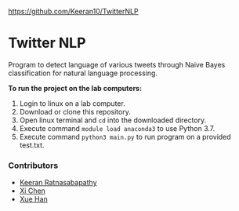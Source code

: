 https://github.com/Keeran10/TwitterNLP

# Twitter NLP

Program to detect language of various tweets through Naive Bayes classification for natural language processing.  

<b>To run the project on the lab computers:</b>
1) Login to linux on a lab computer.
2) Download or clone this repository.
3) Open linux terminal and `cd` into the downloaded directory.
4) Execute command `module load anaconda3` to use Python 3.7.
5) Execute command `python3 main.py` to run program on a provided test.txt.


### Contributors
- [Keeran Ratnasabapathy](https://github.com/Keeran10)
- [Xi Chen](https://github.com/g82005)
- [Xue Han](https://github.com/LexieHan)
